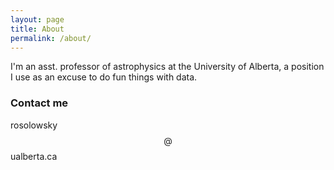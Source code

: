 ```yaml
---
layout: page
title: About
permalink: /about/
---
```


I'm an asst. professor of astrophysics at the University of Alberta, a position I use as an excuse to do fun things with data.

### Contact me

rosolowsky $$@$$ ualberta.ca